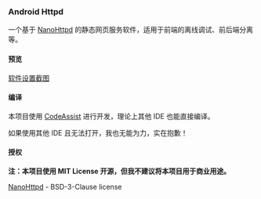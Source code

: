 ### Android Httpd

一个基于 [NanoHttpd](https://github.com/NanoHttpd/nanohttpd/) 的静态网页服务软件，适用于前端的离线调试、前后端分离等。

#### 预览

[软件设置截图](1.jpg)

#### 编译

本项目使用 [CodeAssist](https://github.com/tyron12233/CodeAssist/) 进行开发，理论上其他 IDE 也能直接编译。

如果使用其他 IDE 且无法打开，我也无能为力，实在抱歉！

#### 授权

**注：本项目使用 MIT License 开源，但我不建议将本项目用于商业用途。**

[NanoHttpd](https://github.com/NanoHttpd/nanohttpd/) - BSD-3-Clause license
